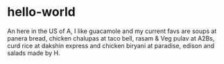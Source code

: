 # hello-world

An here in the US of A, I like guacamole and my current favs are soups at panera bread, 
chicken chalupas at taco bell, rasam & Veg pulav at A2Bs, curd rice at dakshin express and chicken biryani at paradise, edison
and salads made by H.
